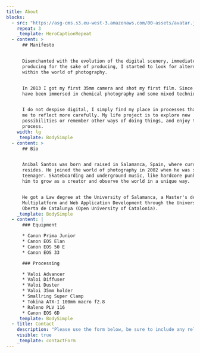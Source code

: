 ```yaml
---
title: About
blocks:
  - src: "https://asg-cms.s3.eu-west-3.amazonaws.com/00-assets/avatar.jpeg"
    repeat: 3
    _template: HeroCaptionRepeat
  - content: >
      ## Manifesto


      Disenchanted with the evolution of the digital scenery, immediateness and
      producing for the sake of producing, I started to look for alternatives
      within the world of photography.


      In 2013 I got my first 35mm camera and shot my first film. Since then, I
      have been immersed in chemical photography and some mixed techniques.


      I do not despise digital, I simply find my place in processes that allow
      me to reflect more carefully. My life project is to explore new
      possibilities or remember other ways of doing things, and enjoy the
      process.
    width: lg
    _template: BodySimple
  - content: >
      ## Bio


      Anibal Santos was born and raised in Salamanca, Spain, where currently
      resides. He joined the world of photography in 2002 when he was still a
      teenager. Skateboarding and underground music, like hardcore punk, allowed
      him to grow as a creator and observe the world in a unique way.


      He got a Law degree at the University of Salamanca, a Master's degree in
      Multiplatform and Web Application Development through the Universitat
      Oberta de Catalunya (Open University of Catalonia).
    _template: BodySimple
  - content: |
      ### Equipment

      * Canon Prima Junior
      * Canon EOS Elan
      * Canon EOS 50 E
      * Canon EOS 33

      ### Processing

      * Valoi Advancer
      * Valoi Diffuser
      * Valoi Duster
      * Valoi 35mm holder
      * Smallring Super Clamp
      * Tokina ATX-I 100mm macro f2.8
      * Raleno PLV 116
      * Canon EOS 6D
    _template: BodySimple
  - title: Contact
    description: "Please use the form below, be sure to include any relevant details."
    visible: true
    _template: contactForm
---
```

